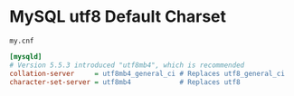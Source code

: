 # MySQL utf8 Default Charset

`my.cnf`

```ini
[mysqld]
# Version 5.5.3 introduced "utf8mb4", which is recommended
collation-server     = utf8mb4_general_ci # Replaces utf8_general_ci
character-set-server = utf8mb4            # Replaces utf8
```
